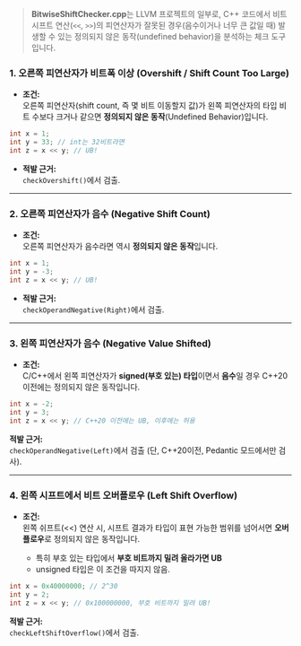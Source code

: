 
>**BitwiseShiftChecker.cpp**는 LLVM 프로젝트의 일부로, C++ 코드에서 비트 시프트 연산(`<<`, `>>`)의 피연산자가 잘못된 경우(음수이거나 너무 큰 값일 때) 발생할 수 있는 정의되지 않은 동작(undefined behavior)을 분석하는 체크 도구입니다.

### 1. **오른쪽 피연산자가 비트폭 이상 (Overshift / Shift Count Too Large)**

- **조건:**  
    오른쪽 피연산자(shift count, 즉 몇 비트 이동할지 값)가 왼쪽 피연산자의 타입 비트 수보다 크거나 같으면 **정의되지 않은 동작**(Undefined Behavior)입니다.

```cpp
int x = 1;
int y = 33; // int는 32비트라면
int z = x << y; // UB!
```
- **적발 근거:**  
    `checkOvershift()`에서 검출.
    

---

### 2. **오른쪽 피연산자가 음수 (Negative Shift Count)**

- **조건:**  
    오른쪽 피연산자가 음수라면 역시 **정의되지 않은 동작**입니다.

```cpp
int x = 1;
int y = -3;
int z = x << y; // UB!
```

- **적발 근거:**  
    `checkOperandNegative(Right)`에서 검출.
    

---

### 3. **왼쪽 피연산자가 음수 (Negative Value Shifted)**

- **조건:**  
    C/C++에서 왼쪽 피연산자가 **signed(부호 있는) 타입**이면서 **음수**일 경우 C++20 이전에는 정의되지 않은 동작입니다.

```cpp
int x = -2;
int y = 3;
int z = x << y; // C++20 이전에는 UB, 이후에는 허용
```

**적발 근거:**  
`checkOperandNegative(Left)`에서 검출 (단, C++20이전, Pedantic 모드에서만 검사).

---

### 4. **왼쪽 시프트에서 비트 오버플로우 (Left Shift Overflow)**

- **조건:**  
    왼쪽 쉬프트(<<) 연산 시, 시프트 결과가 타입이 표현 가능한 범위를 넘어서면 **오버플로우**로 정의되지 않은 동작입니다.
    
    - 특히 부호 있는 타입에서 **부호 비트까지 밀려 올라가면 UB**
    - unsigned 타입은 이 조건을 따지지 않음.

```cpp
int x = 0x40000000; // 2^30
int y = 2;
int z = x << y; // 0x100000000, 부호 비트까지 밀려 UB!
```

**적발 근거:**  
`checkLeftShiftOverflow()`에서 검출.